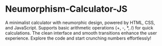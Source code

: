 # Neumorphism-Calculator-JS
A minimalist calculator with neumorphic design, powered by HTML, CSS, and JavaScript. Supports basic arithmetic operations (+, -, *, /) for quick calculations. The clean interface and smooth transitions enhance the user experience. Explore the code and start crunching numbers effortlessly!
